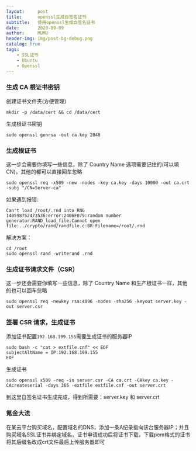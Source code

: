 ```yaml
---
layout:     post
title:      openssl生成自签名证书
subtitle:   使用openssl生成自签名证书
date:       2020-09-09
author:     MUMU
header-img: img/post-bg-debug.png
catalog: true
tags:
    - SSL证书
    - Ubuntu
    - Openssl
---
```


### 生成 CA 根证书密钥

创建证书文件夹(方便管理)

```shell
mkdir -p /data/cert && cd /data/cert
```

生成根证书密钥

```shell
sudo openssl genrsa -out ca.key 2048 
```

### 生成根证书

这一步会需要你填写一些信息，除了 Country Name 选项需要记住的(可以填CN)，其他的都可以直接回车忽略

```
sudo openssl req -x509 -new -nodes -key ca.key -days 10000 -out ca.crt -subj "/CN=Server-ca"
```

如果遇到报错:

```text
Can't load /root/.rnd into RNG
140598752473536:error:2406F079:random number generator:RAND_load_file:Cannot open file:../crypto/rand/randfile.c:88:Filename=/root/.rnd
```

解决方案：

```text
cd /root
sudo openssl rand -writerand .rnd
```

### 生成证书请求文件（CSR）

这一步还会需要你填写一些信息，除了 Country Name 和生产根证书一样，其他的也可以回车忽略

```
sudo openssl req -newkey rsa:4096 -nodes -sha256 -keyout server.key -out server.csr
```

### 签署 CSR 请求，生成证书

添加证书配置`192.168.199.155`需要生成证书的服务器IP

```
sudo bash -c "cat > extfile.cnf" << EOF
subjectAltName = IP:192.168.199.155
EOF
```

生成证书

```
sudo openssl x509 -req -in server.csr -CA ca.crt -CAkey ca.key -CAcreateserial -days 365 -extfile extfile.cnf -out server.crt
```

到这里自签名证书生成完成，得到所需要：server.key 和 server.crt

### 氪金大法

在某云平台购买域名，配置域名的DNS，添加一条A纪录指向该台服务器IP；并且购买域名SSL证书并绑定域名，证书申请成功后将证书下载，下载pem格式的证书将其后缀名改成crt文件最后上传服务器即可